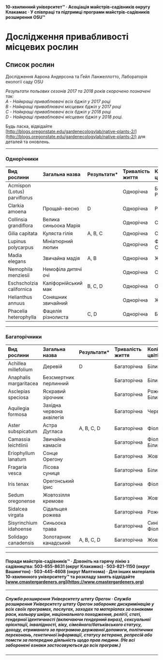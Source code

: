 #### 10-хвилинний університет™ · Асоціація майстрів-садівників округу Клакамас · У співпраці та підтримці програми майстрів-садівників розширення OSU™

# Дослідження привабливості місцевих рослин

## Список рослин

Дослідження Аарона Андерсона та Ґейл Ланжеллотто, Лабораторія екології саду OSU

*Результати польових сезонів 2017 та 2018 років скорочено позначені так:  
A - Найкращі приваблювачі всіх бджіл у 2017 році  
B - Найкращі приваблювачі місцевих бджіл у 2017 році  
C - Найкращі приваблювачі всіх бджіл у 2018 році  
D - Найкращі приваблювачі місцевих бджіл у 2018 році.*

Будь ласка, відвідайте [http://blogs.oregonstate.edu/gardenecologylab/native-plants-2/](http://blogs.oregonstate.edu/gardenecologylab/native-plants-2/) для деталей та оновлень.

---

### Однорічники

| Вид рослини                   | Загальна назва         | Результати* | Тривалість життя | Колір цвітіння |
| :---------------------------- | :--------------------- | :---------- | :--------------- | :------------- |
| Acmispon (Lotus) parviflorus  |                       |             | Однорічна        | Білий/Рожевий  |
| Clarkia amoena                | Прощай-весно          | D           | Однорічна        | Рожевий        |
| Collinsia grandiflora         | Велика синьоока Марія |             | Однорічна        | Синій          |
| Gilia capitata                | Куляста гілія         | A, B, C     | Однорічна        | Синій          |
| Lupinus polycarpus            | Мініатюрний люпин     |             | Однорічна        | Фіолетовий/Синій|
| Madia elegans                 | Звичайна мадія        | A, B        | Однорічна        | Жовтий         |
| Nemophila menziesii           | Немофіла дитячі очі   |             | Однорічна        | Синій/Білий    |
| Eschscholzia californica      | Каліфорнійський мак   | B, C, D     | Однорічна        | Оранжевий      |
| Helianthus annuus             | Соняшник звичайний    |             | Однорічна        | Жовтий         |
| Phacelia heterophylla         | Фацелія різнолиста    | C, D        | Однорічна        | Білий          |

---

### Багаторічники

| Вид рослини            | Загальна назва           | Результати* | Тривалість життя | Колір цвітіння  |
| :--------------------- | :----------------------- | :---------- | :--------------- | :-------------- |
| Achillea millefolium   | Деревій                  | D           | Багаторічна      | Білий           |
| Anaphalis margaritacea | Безсмертник перлинний    |             | Багаторічна      | Білий           |
| Asclepias speciosa     | Яскравий зірочник        |             | Багаторічна      | Рожевий/Білий   |
| Aquilegia formosa      | Західна червона аквілегія|             | Багаторічна      | Червоний        |
| Aster subspicatum      | Астра Дугласа            | A, B, C, D  | Багаторічна      | Фіолетовий      |
| Camassia leichtlinii   | Звичайна камасія         |             | Багаторічна      | Фіолетовий/Білий|
| Eriophyllum lanatum    | Сонце Орегону            |             | Багаторічна      | Жовтий          |
| Fragaria vesca         | Лісова суниця            |             | Багаторічна      | Білий           |
| Iris tenax             | Орегонський ірис         |             | Багаторічна      | Фіолетовий      |
| Sedum oregonense       | Жовтозілля кремове       |             | Багаторічна      | Жовтий          |
| Sidalcea virgata       | Сідальцея рожева         |             | Багаторічна      | Рожевий         |
| Sisyrinchium idahoense | Синьоока трава           |             | Багаторічна      | Синій/Фіолетовий|
| Solidago canadensis    | Золотарник канадський    | A, B, C, D  | Багаторічна      | Жовтий          |

---

#### Поради майстрів-садівників™ · Дзвоніть на гарячу лінію з садівництва: 503-655-8631 (округ Клакамас) · 503-821-1150 (округ Вашингтон) · 503-445-4608 (округ Малтнома) · Для інших матеріалів 10-хвилинного університету™ та розкладу занять відвідайте [www.cmastergardeners.org](https://www.cmastergardeners.org)

---

##### Служба розширення Університету штату Орегон · Служба розширення Університету штату Орегон забороняє дискримінацію у всіх своїх програмах, послугах, заходах та матеріалах за ознаками раси, кольору шкіри, національного походження, релігії, статі, гендерної ідентичності (включаючи гендерний вираз), сексуальної орієнтації, інвалідності, віку, сімейного/батьківського статусу, доходу, отриманого за програмою державної допомоги, політичних переконань, генетичної інформації, статусу ветерана, репресій або помсти за попередню діяльність щодо прав людини. (Не всі заборонені ознаки застосовуються до всіх програм.)
---